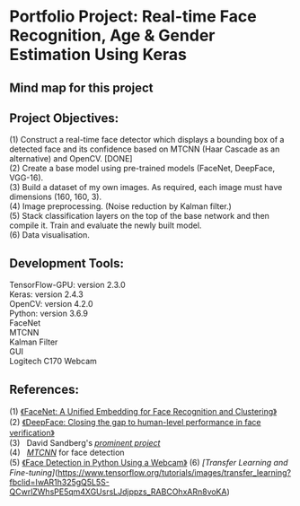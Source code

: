 # **Portfolio Project: Real-time Face Recognition, Age & Gender Estimation Using Keras**


## **Mind map for this project**

## **Project Objectives:**
(1) Construct a real-time face detector which displays a bounding box of a detected face and its confidence based on MTCNN (Haar Cascade as an alternative) and OpenCV. [DONE] \
(2) Create a base model using pre-trained models (FaceNet, DeepFace, VGG-16). \
(3) Build a dataset of my own images. As required, each image must have dimensions (160, 160, 3). \
(4) Image preprocessing. (Noise reduction by Kalman filter.) \
(5) Stack classification layers on the top of the base network and then compile it. Train and evaluate the newly built model. \
(6) Data visualisation.



## **Development Tools:**
TensorFlow-GPU: version 2.3.0 \
Keras: version 2.4.3 \
OpenCV: version 4.2.0 \
Python: version 3.6.9 \
FaceNet \
MTCNN \
Kalman Filter \
GUI \
Logitech C170 Webcam



## **References:**
(1) [《FaceNet: A Unified Embedding for Face Recognition and Clustering》](https://arxiv.org/abs/1503.03832)  \
(2) [《DeepFace: Closing the gap to human-level performance in face verification》](https://www.cs.toronto.edu/~ranzato/publications/taigman_cvpr14.pdf) \
(3) &nbsp; David Sandberg's *[prominent project](https://github.com/davidsandberg/facenet)* \
(4) &nbsp; *[MTCNN](https://github.com/ipazc/mtcnn)* for face detection \
(5) [《Face Detection in Python Using a Webcam》](https://realpython.com/face-detection-in-python-using-a-webcam/)
(6) *[Transfer Learning and Fine-tuning]*(https://www.tensorflow.org/tutorials/images/transfer_learning?fbclid=IwAR1h325gQ5L5S-QCwrlZWhsPE5qm4XGUsrsLJdjppzs_RABCOhxARn8voKA)

